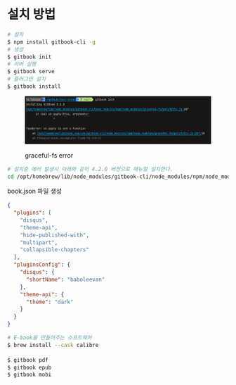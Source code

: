 # 설치 방법

```bash
# 설치
$ npm install gitbook-cli -g
# 생성
$ gitbook init
# 서버 실행
$ gitbook serve 
# 플러그인 설치
$ gitbook install
```

<figure><img src="../../.gitbook/assets/image.png" alt=""><figcaption><p>graceful-fs error</p></figcaption></figure>

```bash
# 설치중 에러 발생시 아래와 같이 4.2.0 버전으로 매뉴얼 설치한다.
cd /opt/homebrew/lib/node_modules/gitbook-cli/node_modules/npm/node_modules && npm install graceful-fs@4.2.0--save
```

book.json 파일 생성
```json
{
  "plugins": [
    "disqus",
    "theme-api",
    "hide-published-with",
    "multipart",
    "collapsible-chapters"
  ],
  "pluginsConfig": {
    "disqus": {
      "shortName": "baboleevan"
    },
    "theme-api": {
      "theme": "dark"
    }
  }
}
```

```bash
# E-book을 만들어주는 소프트웨어
$ brew install --cask calibre

$ gitbook pdf
$ gitbook epub
$ gitbook mobi


```
